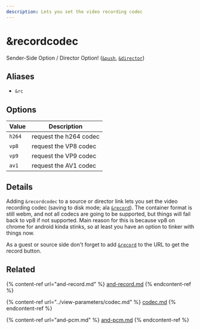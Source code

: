 ```yaml
---
description: Lets you set the video recording codec
---
```


# \&recordcodec

Sender-Side Option / Director Option! ([`&push`](../../source-settings/push.md), [`&director`](../../viewers-settings/director.md))

## Aliases

* `&rc`

## Options

| Value  | Description             |
| ------ | ----------------------- |
| `h264` | request the h264 codec  |
| `vp8`  | request the VP8 codec   |
| `vp9`  | request the VP9 codec   |
| `av1`  | request the AV1 codec   |

## Details

Adding `&recordcodec` to a source or director link lets you set the video recording codec (saving to disk mode; ala [`&record`](and-record.md)). The container format is still webm, and not all codecs are going to be supported, but things will fail back to vp8 if not supported. Main reason for this is because vp8 on chrome for android kinda stinks, so at least you have an option to tinker with things now.

As a guest or source side don't forget to add [`&record`](and-record.md) to the URL to get the record button.

## Related

{% content-ref url="and-record.md" %}
[and-record.md](and-record.md)
{% endcontent-ref %}

{% content-ref url="../view-parameters/codec.md" %}
[codec.md](../view-parameters/codec.md)
{% endcontent-ref %}

{% content-ref url="and-pcm.md" %}
[and-pcm.md](and-pcm.md)
{% endcontent-ref %}
